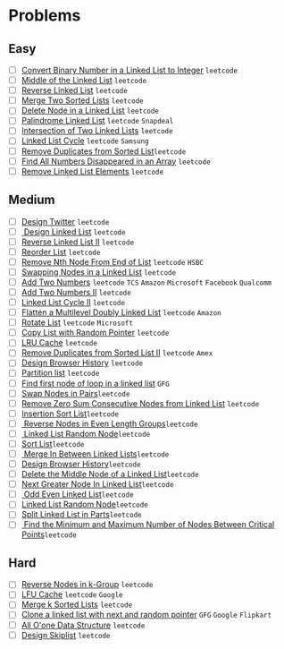 # Problems

## Easy
- [ ] [Convert Binary Number in a Linked List to Integer](https://leetcode.com/problems/convert-binary-number-in-a-linked-list-to-integer/) `leetcode`
- [ ] [Middle of the Linked List](https://leetcode.com/problems/middle-of-the-linked-list/) `leetcode`
- [ ] [Reverse Linked List](https://leetcode.com/problems/reverse-linked-list/) `leetcode`
- [ ] [Merge Two Sorted Lists](https://leetcode.com/problems/merge-two-sorted-lists/) `leetcode`
- [ ] [Delete Node in a Linked List](https://leetcode.com/problems/delete-node-in-a-linked-list/) `leetcode`
- [ ] [Palindrome Linked List](https://leetcode.com/problems/palindrome-linked-list/) `leetcode` `Snapdeal`
- [ ] [Intersection of Two Linked Lists](https://leetcode.com/problems/intersection-of-two-linked-lists/) `leetcode`
- [ ] [Linked List Cycle](https://leetcode.com/problems/linked-list-cycle/) `leetcode` `Samsung`
- [ ] [Remove Duplicates from Sorted List](https://leetcode.com/problems/remove-duplicates-from-sorted-list/)`leetcode`
- [ ] [Find All Numbers Disappeared in an Array](https://leetcode.com/problems/find-all-numbers-disappeared-in-an-array/) `leetcode`
- [ ] [Remove Linked List Elements](https://leetcode.com/problems/remove-linked-list-elements/) `leetcode`

## Medium
- [ ] [Design Twitter](https://leetcode.com/problems/design-twitter/) `leetcode`
- [ ] [ Design Linked List](https://leetcode.com/problems/design-linked-list/) `leetcode`
- [ ] [Reverse Linked List II](https://leetcode.com/problems/reverse-linked-list-ii/) `leetcode`
- [ ] [Reorder List](https://leetcode.com/problems/reorder-list/) `leetcode`
- [ ] [Remove Nth Node From End of List](https://leetcode.com/problems/remove-nth-node-from-end-of-list/) `leetcode` `HSBC`
- [ ] [Swapping Nodes in a Linked List](https://leetcode.com/problems/swapping-nodes-in-a-linked-list/) `leetcode`
- [ ] [Add Two Numbers](https://leetcode.com/problems/add-two-numbers/) `leetcode` `TCS` `Amazon` `Microsoft` `Facebook` `Qualcomm`
- [ ] [Add Two Numbers II](https://leetcode.com/problems/add-two-numbers-ii/) `leetcode`
- [ ] [Linked List Cycle II](https://leetcode.com/problems/linked-list-cycle-ii/) `leetcode`
- [ ] [Flatten a Multilevel Doubly Linked List](https://leetcode.com/problems/flatten-a-multilevel-doubly-linked-list/)     `leetcode`      `Amazon`
- [ ] [Rotate List](https://leetcode.com/problems/rotate-list/) `leetcode` `Microsoft`
- [ ] [Copy List with Random Pointer](https://leetcode.com/problems/copy-list-with-random-pointer/) `leetcode`
- [ ] [LRU Cache](https://leetcode.com/problems/lru-cache/) `leetcode`
- [ ] [Remove Duplicates from Sorted List II](https://leetcode.com/problems/remove-duplicates-from-sorted-list-ii/) `leetcode` `Amex`
- [ ] [Design Browser History](https://leetcode.com/problems/design-browser-history/) `leetcode`
- [ ] [Partition list](https://leetcode.com/problems/partition-list/) `leetcode`
- [ ] [Find first node of loop in a linked list](https://www.geeksforgeeks.org/find-first-node-of-loop-in-a-linked-list/) `GFG`
- [ ] [Swap Nodes in Pairs](https://leetcode.com/problems/swap-nodes-in-pairs/)`leetcode`
- [ ] [Remove Zero Sum Consecutive Nodes from Linked List](https://leetcode.com/problems/remove-zero-sum-consecutive-nodes-from-linked-list/) `leetcode`
- [ ] [Insertion Sort List](https://leetcode.com/problems/insertion-sort-list/)`leetcode`
- [ ] [ Reverse Nodes in Even Length Groups](https://leetcode.com/problems/reverse-nodes-in-even-length-groups/)`leetcode` 
- [ ] [ Linked List Random Node](https://leetcode.com/problems/linked-list-random-node/)`leetcode`
- [ ] [Sort List](https://leetcode.com/problems/sort-list/)`leetcode`
- [ ] [ Merge In Between Linked Lists](https://leetcode.com/problems/merge-in-between-linked-lists/)`leetcode`
- [ ] [Design Browser History](https://leetcode.com/problems/design-browser-history/)`leetcode`
- [ ] [Delete the Middle Node of a Linked List](https://leetcode.com/problems/delete-the-middle-node-of-a-linked-list/)`leetcode`
- [ ] [Next Greater Node In Linked List](https://leetcode.com/problems/next-greater-node-in-linked-list/)`leetcode`
- [ ] [ Odd Even Linked List](https://leetcode.com/problems/odd-even-linked-list/)`leetcode`
- [ ] [Linked List Random Node](https://leetcode.com/problems/linked-list-random-node/)`leetcode`
- [ ] [Split Linked List in Parts](https://leetcode.com/problems/split-linked-list-in-parts/)`leetcode`
- [ ] [ Find the Minimum and Maximum Number of Nodes Between Critical Points](https://leetcode.com/problems/find-the-minimum-and-maximum-number-of-nodes-between-critical-points/)`leetcode`

## Hard
- [ ] [Reverse Nodes in k-Group](https://leetcode.com/problems/reverse-nodes-in-k-group/) `leetcode`
- [ ] [LFU Cache](https://leetcode.com/problems/lfu-cache/) `leetcode` `Google`
- [ ] [Merge k Sorted Lists](https://leetcode.com/problems/merge-k-sorted-lists/) `leetcode`
- [ ] [Clone a linked list with next and random pointer](https://www.geeksforgeeks.org/clone-linked-list-next-random-pointer-o1-space/) `GFG` `Google` `Flipkart`
- [ ] [All O'one Data Structure](https://leetcode.com/problems/all-oone-data-structure/) `leetcode`
- [ ] [Design Skiplist](https://leetcode.com/problems/design-skiplist/) `leetcode`